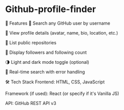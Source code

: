# Github-profile-finder
🚀 Features
🔎 Search any GitHub user by username

📄 View profile details (avatar, name, bio, location, etc.)

📁 List public repositories

👥 Display followers and following count

🌗 Light and dark mode toggle (optional)

🔄 Real-time search with error handling

🛠️ Tech Stack
Frontend: HTML, CSS, JavaScript

Framework (if used): React (or specify if it's Vanilla JS)

API: GitHub REST API v3
